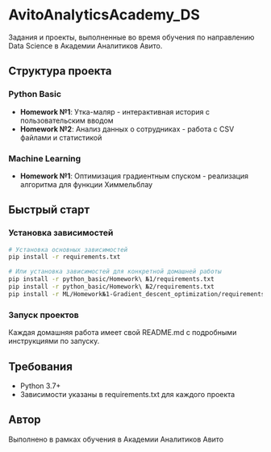 # AvitoAnalyticsAcademy_DS

Задания и проекты, выполненные во время обучения по направлению Data Science в Академии Аналитиков Авито.

## Структура проекта

### Python Basic
- **Homework №1**: Утка-маляр - интерактивная история с пользовательским вводом
- **Homework №2**: Анализ данных о сотрудниках - работа с CSV файлами и статистикой

### Machine Learning
- **Homework №1**: Оптимизация градиентным спуском - реализация алгоритма для функции Химмельблау

## Быстрый старт

### Установка зависимостей
```bash
# Установка основных зависимостей
pip install -r requirements.txt

# Или установка зависимостей для конкретной домашней работы
pip install -r python_basic/Homework\ №1/requirements.txt
pip install -r python_basic/Homework\ №2/requirements.txt
pip install -r ML/Homework№1-Gradient_descent_optimization/requirements.txt
```

### Запуск проектов
Каждая домашняя работа имеет свой README.md с подробными инструкциями по запуску.

## Требования
- Python 3.7+
- Зависимости указаны в requirements.txt для каждого проекта

## Автор
Выполнено в рамках обучения в Академии Аналитиков Авито
